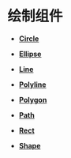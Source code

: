 # 绘制组件<a name="ZH-CN_TOPIC_0000001166647443"></a>

-   **[Circle](ts-drawing-components-circle.md)**  

-   **[Ellipse](ts-drawing-components-ellipse.md)**  

-   **[Line](ts-drawing-components-line.md)**  

-   **[Polyline](ts-drawing-components-polyline.md)**  

-   **[Polygon](ts-drawing-components-polygon.md)**  

-   **[Path](ts-drawing-components-path.md)**  

-   **[Rect](ts-drawing-components-rect.md)**  

-   **[Shape](ts-drawing-components-shape.md)**  


